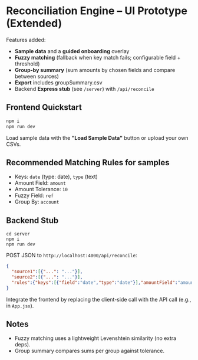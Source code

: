 # Reconciliation Engine – UI Prototype (Extended)

Features added:
- **Sample data** and a **guided onboarding** overlay
- **Fuzzy matching** (fallback when key match fails; configurable field + threshold)
- **Group-by summary** (sum amounts by chosen fields and compare between sources)
- **Export** includes groupSummary.csv
- Backend **Express stub** (see `/server`) with `/api/reconcile`

## Frontend Quickstart
```bash
npm i
npm run dev
```
Load sample data with the **"Load Sample Data"** button or upload your own CSVs.

## Recommended Matching Rules for samples
- Keys: `date` (type: date), `type` (text)
- Amount Field: `amount`
- Amount Tolerance: `10`
- Fuzzy Field: `ref`
- Group By: `account`

## Backend Stub
```
cd server
npm i
npm run dev
```
POST JSON to `http://localhost:4000/api/reconcile`:
```json
{
  "source1":[{"...": "..."}],
  "source2":[{"...": "..."}],
  "rules":{"keys":[{"field":"date","type":"date"}],"amountField":"amount","amountTolerance":0}
}
```
Integrate the frontend by replacing the client-side call with the API call (e.g., in `App.jsx`).

## Notes
- Fuzzy matching uses a lightweight Levenshtein similarity (no extra deps).
- Group summary compares sums per group against tolerance.
